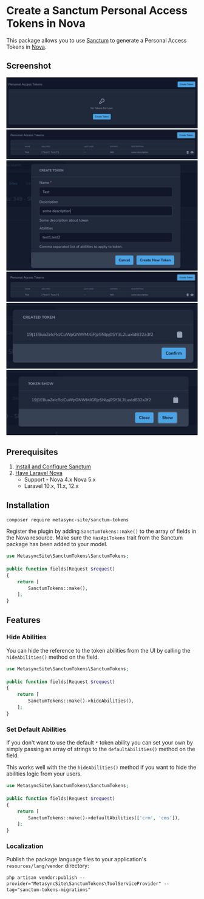 # Create a Sanctum Personal Access Tokens in Nova

This package allows you to use [Sanctum](https://laravel.com/docs/12.x/sanctum) to generate a Personal Access Tokens in [Nova](https://nova.laravel.com/).

## Screenshot

![View without any tokens](./screenshots/p1.png)
![Create Token View](./screenshots/p2.png)
![Post Create Token View](./screenshots/p3.png)
![View with single token](./screenshots/p6.png)
![Revoke Token Prompt](./screenshots/p4.png)
![Show exist token](./screenshots/p5.png)

## Prerequisites

1. [Install and Configure Sanctum](https://laravel.com/docs/12.x/sanctum#installation)
2. [Have Laravel Nova](https://nova.laravel.com/)
   - Support - Nova 4.x Nova 5.x
   - Laravel 10.x, 11.x, 12.x

## Installation

```
composer require metasync-site/sanctum-tokens
```

Register the plugin by adding `SanctumTokens::make()` to the array of fields in the Nova resource. Make sure the
`HasApiTokens` trait from the Sanctum package has been added to your model.

```php
use MetasyncSite\SanctumTokens\SanctumTokens;

public function fields(Request $request)
{
    return [
        SanctumTokens::make(),
    ];
}

```

## Features

### Hide Abilities

You can hide the reference to the token abilities from the UI by calling the `hideAbilities()` method on the field.

```php
use MetasyncSite\SanctumTokens\SanctumTokens;

public function fields(Request $request)
{
    return [
        SanctumTokens::make()->hideAbilities(),
    ];
}

```

### Set Default Abilities

If you don't want to use the default `*` token ability you can set your own by simply passing an array of strings to the `defaultAbilities()` method on the field.

This works well with the the `hideAbilities()` method if you want to hide the abilities logic from your users.

```php
use MetasyncSite\SanctumTokens\SanctumTokens;

public function fields(Request $request)
{
    return [
        SanctumTokens::make()->defaultAbilities(['crm', 'cms']),
    ];
}
```

### Localization

Publish the package language files to your application's `resources/lang/vendor` directory:

```
php artisan vendor:publish --provider="MetasyncSite\SanctumTokens\ToolServiceProvider" --tag="sanctum-tokens-migrations"
```
